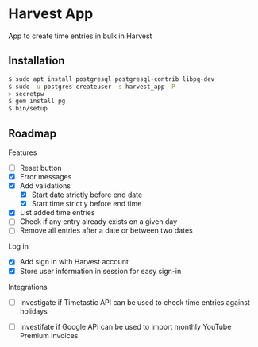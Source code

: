 # Harvest App

App to create time entries in bulk in Harvest

## Installation

```bash
$ sudo apt install postgresql postgresql-contrib libpq-dev
$ sudo -u postgres createuser -s harvest_app -P
> secretpw
$ gem install pg
$ bin/setup
```

## Roadmap

Features
- [ ] Reset button
- [x] Error messages
- [x] Add validations
  - [x] Start date strictly before end date
  - [x] Start time strictly before end time
- [x] List added time entries
- [ ] Check if any entry already exists on a given day
- [ ] Remove all entries after a date or between two dates

Log in
- [x] Add sign in with Harvest account
- [x] Store user information in session for easy sign-in

Integrations
- [ ] Investigate if Timetastic API can be used to check time entries against holidays
- [ ] Investifate if Google API can be used to import monthly YouTube Premium invoices

